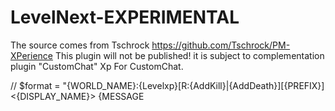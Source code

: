 LevelNext-EXPERIMENTAL
======================
The source comes from  Tschrock 
https://github.com/Tschrock/PM-XPerience
This plugin will not be published!
it is subject to complementation plugin "CustomChat"
Xp For CustomChat.

// $format = "{WORLD_NAME}:{Levelxp}[R:{AddKill}|{AddDeath}][{PREFIX}]<{DISPLAY_NAME}> {MESSAGE


